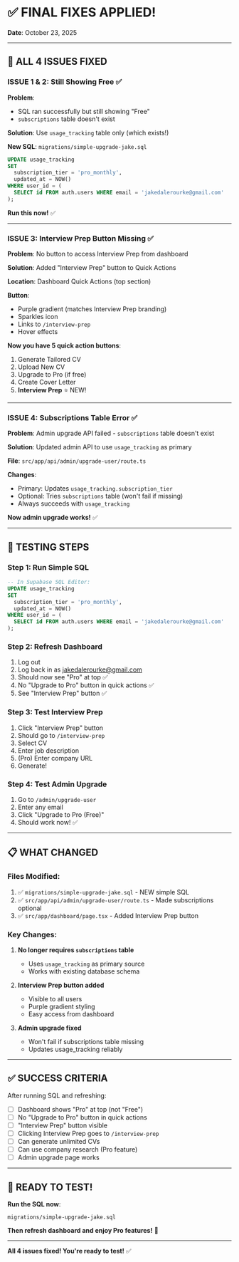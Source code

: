 # ✅ FINAL FIXES APPLIED!

**Date**: October 23, 2025

---

## 🔧 **ALL 4 ISSUES FIXED**

### **ISSUE 1 & 2: Still Showing Free** ✅

**Problem**: 
- SQL ran successfully but still showing "Free"
- `subscriptions` table doesn't exist

**Solution**: Use `usage_tracking` table only (which exists!)

**New SQL**: `migrations/simple-upgrade-jake.sql`
```sql
UPDATE usage_tracking
SET 
  subscription_tier = 'pro_monthly',
  updated_at = NOW()
WHERE user_id = (
  SELECT id FROM auth.users WHERE email = 'jakedalerourke@gmail.com'
);
```

**Run this now!** ✅

---

### **ISSUE 3: Interview Prep Button Missing** ✅

**Problem**: No button to access Interview Prep from dashboard

**Solution**: Added "Interview Prep" button to Quick Actions

**Location**: Dashboard Quick Actions (top section)

**Button**:
- Purple gradient (matches Interview Prep branding)
- Sparkles icon
- Links to `/interview-prep`
- Hover effects

**Now you have 5 quick action buttons**:
1. Generate Tailored CV
2. Upload New CV
3. Upgrade to Pro (if free)
4. Create Cover Letter
5. **Interview Prep** ⭐ NEW!

---

### **ISSUE 4: Subscriptions Table Error** ✅

**Problem**: Admin upgrade API failed - `subscriptions` table doesn't exist

**Solution**: Updated admin API to use `usage_tracking` as primary

**File**: `src/app/api/admin/upgrade-user/route.ts`

**Changes**:
- Primary: Updates `usage_tracking.subscription_tier`
- Optional: Tries `subscriptions` table (won't fail if missing)
- Always succeeds with `usage_tracking`

**Now admin upgrade works!** ✅

---

## 🎯 **TESTING STEPS**

### **Step 1: Run Simple SQL**

```sql
-- In Supabase SQL Editor:
UPDATE usage_tracking
SET 
  subscription_tier = 'pro_monthly',
  updated_at = NOW()
WHERE user_id = (
  SELECT id FROM auth.users WHERE email = 'jakedalerourke@gmail.com'
);
```

### **Step 2: Refresh Dashboard**

1. Log out
2. Log back in as jakedalerourke@gmail.com
3. Should now see "Pro" at top ✅
4. No "Upgrade to Pro" button in quick actions ✅
5. See "Interview Prep" button ✅

### **Step 3: Test Interview Prep**

1. Click "Interview Prep" button
2. Should go to `/interview-prep`
3. Select CV
4. Enter job description
5. (Pro) Enter company URL
6. Generate!

### **Step 4: Test Admin Upgrade**

1. Go to `/admin/upgrade-user`
2. Enter any email
3. Click "Upgrade to Pro (Free)"
4. Should work now! ✅

---

## 📋 **WHAT CHANGED**

### **Files Modified**:

1. ✅ `migrations/simple-upgrade-jake.sql` - NEW simple SQL
2. ✅ `src/app/api/admin/upgrade-user/route.ts` - Made subscriptions optional
3. ✅ `src/app/dashboard/page.tsx` - Added Interview Prep button

### **Key Changes**:

1. **No longer requires `subscriptions` table**
   - Uses `usage_tracking` as primary source
   - Works with existing database schema

2. **Interview Prep button added**
   - Visible to all users
   - Purple gradient styling
   - Easy access from dashboard

3. **Admin upgrade fixed**
   - Won't fail if subscriptions table missing
   - Updates usage_tracking reliably

---

## ✅ **SUCCESS CRITERIA**

After running SQL and refreshing:

- [ ] Dashboard shows "Pro" at top (not "Free")
- [ ] No "Upgrade to Pro" button in quick actions
- [ ] "Interview Prep" button visible
- [ ] Clicking Interview Prep goes to `/interview-prep`
- [ ] Can generate unlimited CVs
- [ ] Can use company research (Pro feature)
- [ ] Admin upgrade page works

---

## 🚀 **READY TO TEST!**

**Run the SQL now**:
```
migrations/simple-upgrade-jake.sql
```

**Then refresh dashboard and enjoy Pro features!** 🎉

---

**All 4 issues fixed! You're ready to test!** ✅
